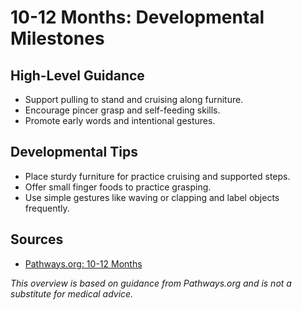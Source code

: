 # 10-12 Months: Developmental Milestones

## High-Level Guidance
- Support pulling to stand and cruising along furniture.
- Encourage pincer grasp and self-feeding skills.
- Promote early words and intentional gestures.

## Developmental Tips
- Place sturdy furniture for practice cruising and supported steps.
- Offer small finger foods to practice grasping.
- Use simple gestures like waving or clapping and label objects frequently.

## Sources
- [Pathways.org: 10-12 Months](https://pathways.org/baby-development/10-12-months/)

*This overview is based on guidance from Pathways.org and is not a substitute for medical advice.*
